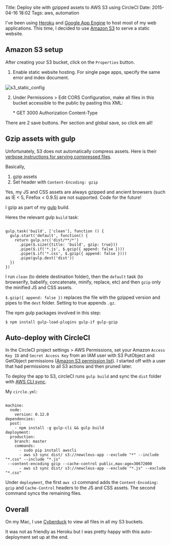 Title: Deploy site with gzipped assets to AWS S3 using CircleCI
Date: 2015-04-16 18:02
Tags: aws, automation

I've been using [Heroku](https://www.heroku.com) and [Google App Engine](https://cloud.google.com/appengine/docs) to host most of my web applications. This time, I decided to use [Amazon S3](http://aws.amazon.com/s3) to serve a static website.

## Amazon S3 setup
After creating your S3 bucket, click on the `Properties` button.

1) Enable static website hosting. For single page apps, specify the same error and index document.

![s3_static_config](https://alyssaq.github.io/blog/images/S3deploy_enable-static-site.png)

2) Under Permissions > Edit CORS Configuration, make all files in this bucket accessible to the public by pasting this XML:

    <?xml version="1.0" encoding="UTF-8"?>
    <CORSConfiguration xmlns="http://s3.amazonaws.com/doc/2006-03-01/">
        <CORSRule>
            <AllowedOrigin>*</AllowedOrigin>
            <AllowedMethod>GET</AllowedMethod>
            <MaxAgeSeconds>3000</MaxAgeSeconds>
            <AllowedHeader>Authorization</AllowedHeader>
            <AllowedHeader>Content-Type</AllowedHeader>
        </CORSRule>
    </CORSConfiguration>

There are 2 save buttons. Per section and global save, so click em all!

## Gzip assets with gulp
Unfortunately, S3 does not automatically compress assets. Here is their [verbose instructions for serving compressed files](http://docs.aws.amazon.com/AmazonCloudFront/latest/DeveloperGuide/ServingCompressedFiles.html#CompressedS3).  

Basically,    

1. gzip assets
2. Set header with `Content-Encoding: gzip`

Yes, my JS and CSS assets are always gzipped and ancient browsers (such as IE < 5, Firefox < 0.9.5) are not supported. Code for the future!

I gzip as part of my [gulp](http://gulpjs.com) build.

Heres the relevant gulp `build` task:

<pre><code class="language-javascript">
gulp.task('build', ['clean'], function () {
  gulp.start('default', function() {
    return gulp.src('dist/**/*')
      .pipe($.size({title: 'build', gzip: true}))
      .pipe($.if('*.js', $.gzip({ append: false })))
      .pipe($.if('*.css', $.gzip({ append: false })))
      .pipe(gulp.dest('dist'))
  })
})
</code></pre>

I run `clean` (to delete destination folder), then the `default` task (to browserify, babelify, concatenate, minify, replace, etc) and then `gzip` only the minified JS and CSS assets.

`$.gzip({ append: false })` replaces the file with the gzipped version and pipes to the `dest` folder. Setting to true appends `.gz`.

The npm gulp packages involved in this step:

    $ npm install gulp-load-plugins gulp-if gulp-gzip 

## Auto-deploy with CircleCI
In the CircleCI project settings > AWS Permissions, set your Amazon `Access Key ID` and `Secret Access Key` from an IAM user with S3 PutObject and GetObject permissions ([Amazon S3 permission list](http://docs.aws.amazon.com/AmazonS3/latest/dev/using-with-s3-actions.html)). I started off with a user that had permissions to all S3 actions and then pruned later.

To deploy the app to S3, circleCI runs `gulp build` and sync the `dist` folder with [AWS CLI sync](http://docs.aws.amazon.com/cli/latest/reference/s3/sync.html).

My `circle.yml`:

<pre class="language-yml"><code class="language-yml">
machine:
  node:
    version: 0.12.0
dependencies:
  post:
    - npm install -g gulp-cli && gulp build
deployment:
  production:
    branch: master
    commands:
      - sudo pip install awscli
      - aws s3 sync dist/ s3://newcleus-app --exclude "*" --include "*.css" --include "*.js"
 --content-encoding gzip --cache-control public,max-age=30672000
      - aws s3 sync dist/ s3://newcleus-app --exclude "*.js" --exclude "*.css"
</code></pre>
           
Under `deployment`, the first `aws s3` command adds the `Content-Encoding: gzip` and `Cache-Control` headers to the JS and CSS assets. The second command syncs the remaining files.

## Overall
On my Mac, I use [Cyberduck](https://cyberduck.io) to view all files in all my S3 buckets.

It was not as friendly as Heroku but I was pretty happy with this auto-deployment set up at the end.